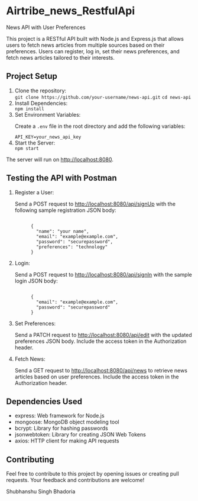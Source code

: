 <!DOCTYPE html>
<html lang="en">
<head>
  <meta charset="UTF-8">
  <meta name="viewport" content="width=device-width, initial-scale=1.0">
  <title>Airtribe_news_RestfulApi</title>
</head>
<body>

  <h1>Airtribe_news_RestfulApi</h1>
  <p>News API with User Preferences</p>
  <p>This project is a RESTful API built with Node.js and Express.js that allows users to fetch news articles from multiple sources based on their preferences. Users can register, log in, set their news preferences, and fetch news articles tailored to their interests.</p>

  <h2>Project Setup</h2>
  <ol>
    <li>Clone the repository:</li>
    <code>git clone https://github.com/your-username/news-api.git</code>
    <code>cd news-api</code>
    <li>Install Dependencies:</li>
    <code>npm install</code>
    <li>Set Environment Variables:</li>
    <p>Create a <code>.env</code> file in the root directory and add the following variables:</p>
    <code>API_KEY=your_news_api_key</code>
    <li>Start the Server:</li>
    <code>npm start</code>
  </ol>
  <p>The server will run on <a href="http://localhost:8080" target="_blank">http://localhost:8080</a>.</p>

  <h2>Testing the API with Postman</h2>
  <ol>
    <li>Register a User:</li>
    <p>Send a POST request to <a href="http://localhost:8080/api/signUp" target="_blank">http://localhost:8080/api/signUp</a> with the following sample registration JSON body:</p>
    <code>
      {
        "name": "your name",
        "email": "example@example.com",
        "password": "securepassword",
        "preferences": "technology"
      }
    </code>
    <li>Login:</li>
    <p>Send a POST request to <a href="http://localhost:8080/api/signIn" target="_blank">http://localhost:8080/api/signIn</a> with the sample login JSON body:</p>
    <code>
      {
        "email": "example@example.com",
        "password": "securepassword"
      }
    </code>
    <li>Set Preferences:</li>
    <p>Send a PATCH request to <a href="http://localhost:8080/api/edit" target="_blank">http://localhost:8080/api/edit</a> with the updated preferences JSON body. Include the access token in the Authorization header.</p>
    <li>Fetch News:</li>
    <p>Send a GET request to <a href="http://localhost:8080/api/news" target="_blank">http://localhost:8080/api/news</a> to retrieve news articles based on user preferences. Include the access token in the Authorization header.</p>
  </ol>

  <h2>Dependencies Used</h2>
  <ul>
    <li>express: Web framework for Node.js</li>
    <li>mongoose: MongoDB object modeling tool</li>
    <li>bcrypt: Library for hashing passwords</li>
    <li>jsonwebtoken: Library for creating JSON Web Tokens</li>
    <li>axios: HTTP client for making API requests</li>
  </ul>

  <h2>Contributing</h2>
  <p>Feel free to contribute to this project by opening issues or creating pull requests. Your feedback and contributions are welcome!</p>
  <p>Shubhanshu Singh Bhadoria</p>

</body>
</html>
